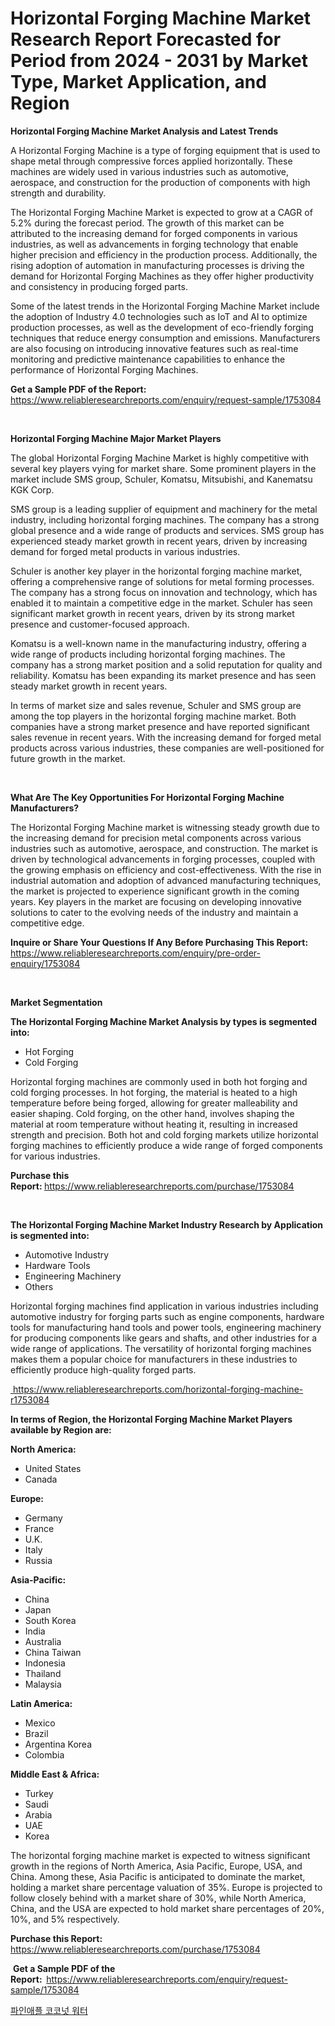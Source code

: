 <p><h1>Horizontal Forging Machine Market Research Report Forecasted for Period from 2024 -  2031 by Market Type, Market Application, and Region</h1></p><p><strong>Horizontal Forging Machine Market Analysis and Latest Trends</strong></p>
<p><p>A Horizontal Forging Machine is a type of forging equipment that is used to shape metal through compressive forces applied horizontally. These machines are widely used in various industries such as automotive, aerospace, and construction for the production of components with high strength and durability.</p><p>The Horizontal Forging Machine Market is expected to grow at a CAGR of 5.2% during the forecast period. The growth of this market can be attributed to the increasing demand for forged components in various industries, as well as advancements in forging technology that enable higher precision and efficiency in the production process. Additionally, the rising adoption of automation in manufacturing processes is driving the demand for Horizontal Forging Machines as they offer higher productivity and consistency in producing forged parts.</p><p>Some of the latest trends in the Horizontal Forging Machine Market include the adoption of Industry 4.0 technologies such as IoT and AI to optimize production processes, as well as the development of eco-friendly forging techniques that reduce energy consumption and emissions. Manufacturers are also focusing on introducing innovative features such as real-time monitoring and predictive maintenance capabilities to enhance the performance of Horizontal Forging Machines.</p></p>
<p><strong>Get a Sample PDF of the Report:&nbsp;</strong> <a href="https://www.reliableresearchreports.com/enquiry/request-sample/1753084">https://www.reliableresearchreports.com/enquiry/request-sample/1753084</a></p>
<p>&nbsp;</p>
<p><strong>Horizontal Forging Machine Major Market Players</strong></p>
<p><p>The global Horizontal Forging Machine Market is highly competitive with several key players vying for market share. Some prominent players in the market include SMS group, Schuler, Komatsu, Mitsubishi, and Kanematsu KGK Corp.</p><p>SMS group is a leading supplier of equipment and machinery for the metal industry, including horizontal forging machines. The company has a strong global presence and a wide range of products and services. SMS group has experienced steady market growth in recent years, driven by increasing demand for forged metal products in various industries.</p><p>Schuler is another key player in the horizontal forging machine market, offering a comprehensive range of solutions for metal forming processes. The company has a strong focus on innovation and technology, which has enabled it to maintain a competitive edge in the market. Schuler has seen significant market growth in recent years, driven by its strong market presence and customer-focused approach.</p><p>Komatsu is a well-known name in the manufacturing industry, offering a wide range of products including horizontal forging machines. The company has a strong market position and a solid reputation for quality and reliability. Komatsu has been expanding its market presence and has seen steady market growth in recent years.</p><p>In terms of market size and sales revenue, Schuler and SMS group are among the top players in the horizontal forging machine market. Both companies have a strong market presence and have reported significant sales revenue in recent years. With the increasing demand for forged metal products across various industries, these companies are well-positioned for future growth in the market.</p></p>
<p>&nbsp;</p>
<p><strong>What Are The Key Opportunities For Horizontal Forging Machine Manufacturers?</strong></p>
<p><p>The Horizontal Forging Machine market is witnessing steady growth due to the increasing demand for precision metal components across various industries such as automotive, aerospace, and construction. The market is driven by technological advancements in forging processes, coupled with the growing emphasis on efficiency and cost-effectiveness. With the rise in industrial automation and adoption of advanced manufacturing techniques, the market is projected to experience significant growth in the coming years. Key players in the market are focusing on developing innovative solutions to cater to the evolving needs of the industry and maintain a competitive edge.</p></p>
<p><strong>Inquire or Share Your Questions If Any Before Purchasing This Report:</strong> <a href="https://www.reliableresearchreports.com/enquiry/pre-order-enquiry/1753084">https://www.reliableresearchreports.com/enquiry/pre-order-enquiry/1753084</a></p>
<p>&nbsp;</p>
<p><strong>Market Segmentation</strong></p>
<p><strong>The Horizontal Forging Machine Market Analysis by types is segmented into:</strong></p>
<p><ul><li>Hot Forging</li><li>Cold Forging</li></ul></p>
<p><p>Horizontal forging machines are commonly used in both hot forging and cold forging processes. In hot forging, the material is heated to a high temperature before being forged, allowing for greater malleability and easier shaping. Cold forging, on the other hand, involves shaping the material at room temperature without heating it, resulting in increased strength and precision. Both hot and cold forging markets utilize horizontal forging machines to efficiently produce a wide range of forged components for various industries.</p></p>
<p><strong>Purchase this Report:&nbsp;</strong><a href="https://www.reliableresearchreports.com/purchase/1753084">https://www.reliableresearchreports.com/purchase/1753084</a></p>
<p>&nbsp;</p>
<p><strong>The Horizontal Forging Machine Market Industry Research by Application is segmented into:</strong></p>
<p><ul><li>Automotive Industry</li><li>Hardware Tools</li><li>Engineering Machinery</li><li>Others</li></ul></p>
<p><p>Horizontal forging machines find application in various industries including automotive industry for forging parts such as engine components, hardware tools for manufacturing hand tools and power tools, engineering machinery for producing components like gears and shafts, and other industries for a wide range of applications. The versatility of horizontal forging machines makes them a popular choice for manufacturers in these industries to efficiently produce high-quality forged parts.</p></p>
<p><a href="https://www.reliableresearchreports.com/horizontal-forging-machine-r1753084">&nbsp;https://www.reliableresearchreports.com/horizontal-forging-machine-r1753084</a></p>
<p><strong>In terms of Region, the Horizontal Forging Machine Market Players available by Region are:</strong></p>
<p>
    <p> <strong> North America: </strong>
        <ul>
            <li>United States</li>
            <li>Canada</li>
        </ul>
        </p> 
    <p> <strong> Europe: </strong>
        <ul>
            <li>Germany</li>
            <li>France</li>
            <li>U.K.</li>
            <li>Italy</li>
            <li>Russia</li>
        </ul>
        </p> 
    <p> <strong> Asia-Pacific: </strong>
        <ul>
            <li>China</li>
            <li>Japan</li>
            <li>South Korea</li>
            <li>India</li>
            <li>Australia</li>
            <li>China Taiwan</li>
            <li>Indonesia</li>
            <li>Thailand</li>
            <li>Malaysia</li>
        </ul>
        </p> 
    <p> <strong> Latin America: </strong>
        <ul>
            <li>Mexico</li>
            <li>Brazil</li>
            <li>Argentina Korea</li>
            <li>Colombia</li>
        </ul>
        </p> 
    <p> <strong> Middle East & Africa: </strong>
        <ul>
            <li>Turkey</li>
            <li>Saudi</li>
            <li>Arabia</li>
            <li>UAE</li>
            <li>Korea</li>
        </ul>
    </p>
    </p>
<p><p>The horizontal forging machine market is expected to witness significant growth in the regions of North America, Asia Pacific, Europe, USA, and China. Among these, Asia Pacific is anticipated to dominate the market, holding a market share percentage valuation of 35%. Europe is projected to follow closely behind with a market share of 30%, while North America, China, and the USA are expected to hold market share percentages of 20%, 10%, and 5% respectively.</p></p>
<p><strong>Purchase this Report: </strong><a href="https://www.reliableresearchreports.com/purchase/1753084">https://www.reliableresearchreports.com/purchase/1753084</a></p>
<p>&nbsp;<strong>Get a Sample PDF of the Report:&nbsp;&nbsp;</strong><a href="https://www.reliableresearchreports.com/enquiry/request-sample/1753084">https://www.reliableresearchreports.com/enquiry/request-sample/1753084</a></p>
<p><strong></strong></p>
<p><p><a href="https://github.com/crfsywufhm81415/Market-Research-Report-List-1/blob/main/884759241705.md">파인애플 코코넛 워터</a></p></p>
